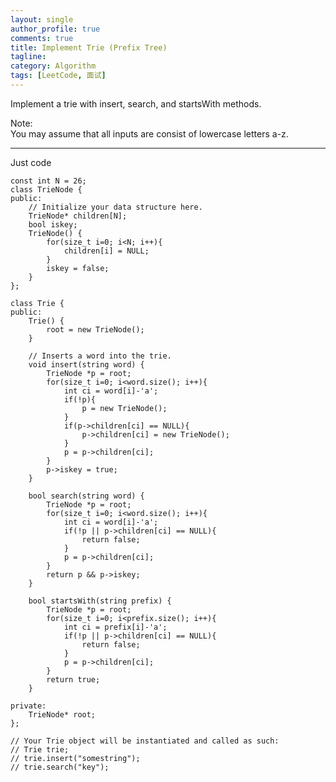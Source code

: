 ```yaml
---
layout: single
author_profile: true
comments: true
title: Implement Trie (Prefix Tree)
tagline: 
category: Algorithm
tags: [LeetCode, 面试]
---
```


Implement a trie with insert, search, and startsWith methods.  

Note:   
You may assume that all inputs are consist of lowercase letters a-z.    

--------

Just code  

    const int N = 26;
    class TrieNode {
    public:
        // Initialize your data structure here.
        TrieNode* children[N];
        bool iskey;
        TrieNode() {
            for(size_t i=0; i<N; i++){
                children[i] = NULL;
            }
            iskey = false;
        }
    };
    
    class Trie {
    public:
        Trie() {
            root = new TrieNode();
        }
    
        // Inserts a word into the trie.
        void insert(string word) {
            TrieNode *p = root;
            for(size_t i=0; i<word.size(); i++){
                int ci = word[i]-'a';
                if(!p){
                    p = new TrieNode();
                }
                if(p->children[ci] == NULL){
                    p->children[ci] = new TrieNode();
                }
                p = p->children[ci];
            }
            p->iskey = true;
        }
    
        bool search(string word) {
            TrieNode *p = root;
            for(size_t i=0; i<word.size(); i++){
                int ci = word[i]-'a';
                if(!p || p->children[ci] == NULL){
                    return false;
                }
                p = p->children[ci];
            }
            return p && p->iskey;
        }
    
        bool startsWith(string prefix) {
            TrieNode *p = root;
            for(size_t i=0; i<prefix.size(); i++){
                int ci = prefix[i]-'a';
                if(!p || p->children[ci] == NULL){
                    return false;
                }
                p = p->children[ci];
            }
            return true;
        }
    
    private:
        TrieNode* root;
    };
    
    // Your Trie object will be instantiated and called as such:
    // Trie trie;
    // trie.insert("somestring");
    // trie.search("key");
